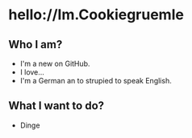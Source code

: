 
# hello://Im.Cookiegruemle

## Who I am?

-   I'm a new on GitHub.
-   I love...
-   I'm a German an to strupied to speak English.

## What I want to do? 

- Dinge
